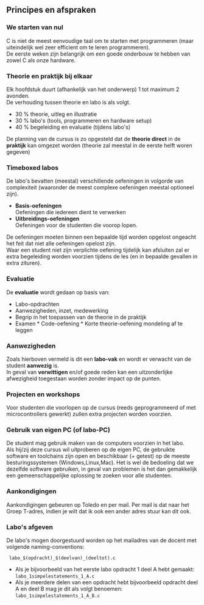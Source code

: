
## Principes en afspraken

### We starten van nul

C is niet de meest eenvoudige taal om te starten met programmeren (maar uiteindelijk wel zeer efficient om te leren programmeren).  
De eerste weken zijn belangrijk om een goede onderbouw te hebben van zowel C als onze hardware.  

### Theorie en praktijk bij elkaar

Elk hoofdstuk duurt (afhankelijk van het onderwerp) 1 tot maximum 2 avonden.  
De verhouding tussen theorie en labo is als volgt.

* 30 % theorie, uitleg en illustratie
* 30 % labo's (tools, programmeren en hardware setup)
* 40 % begeleiding en evaluatie  (tijdens labo's)

De planning van de cursus is zo opgesteld dat de **theorie direct** in de **praktijk** kan omgezet worden (theorie zal meestal in de eerste helft woren gegeven)

### Timeboxed labos

De labo's bevatten (meestal) verschillende oefeningen in volgorde van complexiteit (waaronder de meest complexe oefeningen meestal optioneel zijn).  

* **Basis-oefeningen**  
Oefeningen die iedereen dient te verwerken
* **Uitbreidings-oefeningen**  
Oefeningen voor de studenten die voorop lopen.

De oefeningen moeten binnen een bepaalde tijd worden opgelost ongeacht het feit dat niet alle oefeningen opelost zijn.  
Waar een student niet zijn verplichte oefening tijdelijk kan afsluiten zal er extra begeleiding worden voorzien tijdens de les (en in bepaalde gevallen in extra zituren).

### Evaluatie

De **evaluatie** wordt gedaan op basis van:

* Labo-opdrachten
* Aanwezigheden, inzet, medewerking  
* Begrip in het toepassen van de theorie in de praktijk
* Examen
      * Code-oefening
      * Korte theorie-oefening mondeling af te leggen

### Aanwezigheden

Zoals hierboven vermeld is dit een **labo-vak** en wordt er verwacht van de student **aanwezig** is.  
In geval van **verwittigen** en/of goede reden kan een uitzonderlijke afwezigheid toegestaan worden zonder impact op de punten.

### Projecten en workshops
  
Voor studenten die voorlopen op de cursus (reeds geprogrammeerd of met microcontrollers gewerkt) zullen extra projecten worden voorzien.

### Gebruik van eigen PC (of labo-PC)

De student mag gebruik maken van de computers voorzien in het labo.  
Als hij/zij deze cursus wil uitproberen op de eigen PC, de gebruikte software en toolchains zijn open en beschikbaar (+ getest) op de meeste besturingssystemen (Windows,Linux,Mac).
Het is wel de bedoeling dat we dezelfde software gebruiken, in geval van problemen is het dan gemakkelijk een gemeenschappelijke oplossing te zoeken voor alle studenten.

### Aankondigingen

Aankondigingen gebeuren op Toledo en per mail.
Per mail is dat naar het Groep T-adres, indien je wilt dat ik ook een ander adres stuur kan dit ook.

### Labo's afgeven

De labo's mogen doorgestuurd worden op het mailadres van de docent met volgende naming-conventions:

     labo_$(opdracht)_$(deelvan)_(deeltot).c

* Als je bijvoorbeeld van het eerste labo opdracht 1 deel A hebt gemaakt:  
  ```labo_1simpelestatements_1_A.c```
* Als je meerdere delen van een opdracht hebt bijvoorbeeld opdracht deel A en deel B mag je dit als volgt benoemen:  
  ```labo_1simpelestatements_1_A_B.c```



